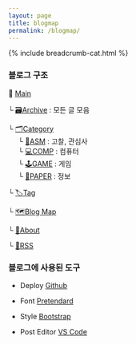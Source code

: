 ```yaml
---
layout: page
title: blogmap
permalink: /blogmap/
---
```

{% include breadcrumb-cat.html %}

<h3>블로그 구조</h3>

📁 [Main](/)

└ [🗃️Archive](/archive/) : 모든 글 모음

└ [🗂️Category](/category/)   
&nbsp;&nbsp;&nbsp;&nbsp;&nbsp;└ [🧩ASM](/asm/) : 고찰, 관심사   
&nbsp;&nbsp;&nbsp;&nbsp;&nbsp;└ [💻COMP](/comp/) : 컴퓨터   
&nbsp;&nbsp;&nbsp;&nbsp;&nbsp;└ [🕹️GAME](/game/) : 게임   
&nbsp;&nbsp;&nbsp;&nbsp;&nbsp;└ [📄PAPER](/paper/) : 정보   

└ [🏷️Tag](/tags/)

└ [🗺️Blog Map](/blogmap/)

└ [👤About](/about/)

└ [🍊RSS](/feed.xml/)

<h3>블로그에 사용된 도구</h3>

- Deploy <a href="https://github.com/" target="_blank"> Github</a><br>

- Font <a href="https://github.com/orioncactus/pretendard" target="_blank"> Pretendard</a><br>

<!-- - Google Analytics 4

- Google Tag Manager

- Search Engine<a href="https://programmablesearchengine.google.com/about/"> Programmable Search Engine</a> -->

- Style <a href="https://getbootstrap.com/" target="_blank"> Bootstrap</a><br>

<!-- - Syntax Highlighter <a href="https://prismjs.com/index.html" target="_blank"> Prism JS</a> -->

- Post Editor <a href="https://code.visualstudio.com/" target="_blank"> VS Code</a>